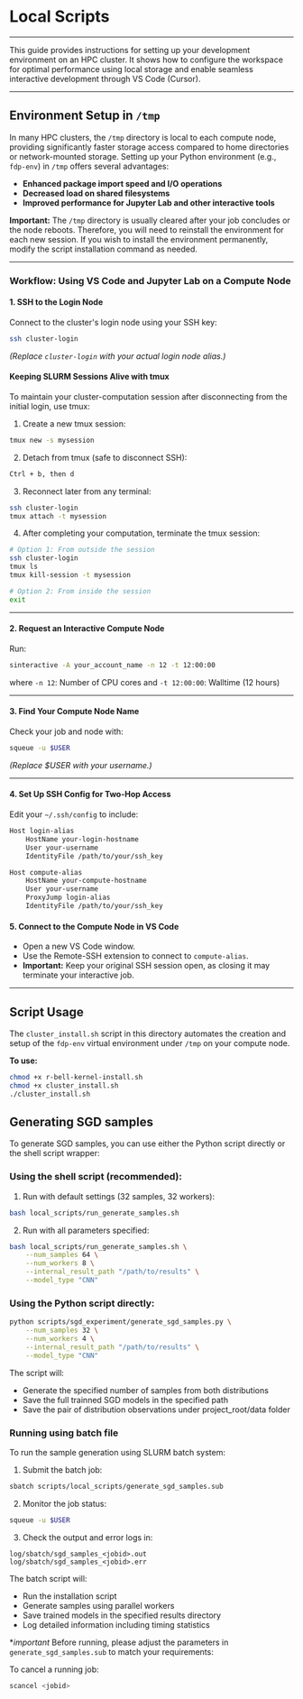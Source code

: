 # Local Scripts 
---
This guide provides instructions for setting up your development environment on an HPC cluster. It shows how to configure the workspace for optimal performance using local storage and enable seamless interactive development through VS Code (Cursor).

---

## Environment Setup in `/tmp`

In many HPC clusters, the `/tmp` directory is local to each compute node, providing significantly faster storage access compared to home directories or network-mounted storage. Setting up your Python environment (e.g., `fdp-env`) in `/tmp` offers several advantages:
- **Enhanced package import speed and I/O operations**
- **Decreased load on shared filesystems**
- **Improved performance for Jupyter Lab and other interactive tools**

**Important:** The `/tmp` directory is usually cleared after your job concludes or the node reboots. Therefore, you will need to reinstall the environment for each new session. If you wish to install the environment permanently, modify the script installation command as needed.

---

### Workflow: Using VS Code and Jupyter Lab on a Compute Node

#### 1. SSH to the Login Node

Connect to the cluster's login node using your SSH key:
```bash
ssh cluster-login
```
*(Replace `cluster-login` with your actual login node alias.)*

#### Keeping SLURM Sessions Alive with tmux

To maintain your cluster-computation session after disconnecting from the initial login, use tmux:

1. Create a new tmux session:
```bash
tmux new -s mysession
```

2. Detach from tmux (safe to disconnect SSH):
```bash
Ctrl + b, then d
```

3. Reconnect later from any terminal:
```bash
ssh cluster-login
tmux attach -t mysession
```

4. After completing your computation, terminate the tmux session:
```bash
# Option 1: From outside the session
ssh cluster-login
tmux ls
tmux kill-session -t mysession

# Option 2: From inside the session
exit
```

---

#### 2. Request an Interactive Compute Node

Run:
```bash
sinteractive -A your_account_name -n 12 -t 12:00:00
```
where `-n 12`: Number of CPU cores and `-t 12:00:00`: Walltime (12 hours)

---

#### 3. Find Your Compute Node Name

Check your job and node with:
```bash
squeue -u $USER
```
*(Replace $USER with your username.)*

---

#### 4. Set Up SSH Config for Two-Hop Access

Edit your `~/.ssh/config` to include:

```bash
Host login-alias
    HostName your-login-hostname
    User your-username
    IdentityFile /path/to/your/ssh_key

Host compute-alias
    HostName your-compute-hostname
    User your-username
    ProxyJump login-alias
    IdentityFile /path/to/your/ssh_key
```

#### 5. Connect to the Compute Node in VS Code

- Open a new VS Code window.
- Use the Remote-SSH extension to connect to `compute-alias`.
- **Important:** Keep your original SSH session open, as closing it may terminate your interactive job.

---

## Script Usage

The `cluster_install.sh` script in this directory automates the creation and setup of the `fdp-env` virtual environment under `/tmp` on your compute node.

**To use:**
```bash
chmod +x r-bell-kernel-install.sh
chmod +x cluster_install.sh
./cluster_install.sh
```

## Generating SGD samples

To generate SGD samples, you can use either the Python script directly or the shell script wrapper:

### Using the shell script (recommended):

1. Run with default settings (32 samples, 32 workers):
```bash
bash local_scripts/run_generate_samples.sh
```

2. Run with all parameters specified:
```bash
bash local_scripts/run_generate_samples.sh \
    --num_samples 64 \
    --num_workers 8 \
    --internal_result_path "/path/to/results" \
    --model_type "CNN"
```

### Using the Python script directly:

```bash
python scripts/sgd_experiment/generate_sgd_samples.py \
    --num_samples 32 \
    --num_workers 4 \
    --internal_result_path "/path/to/results" \
    --model_type "CNN"
```

The script will:
- Generate the specified number of samples from both distributions
- Save the full trainned SGD models in the specified path
- Save the pair of distribution observations under project_root/data folder

### Running using batch file

To run the sample generation using SLURM batch system:

1. Submit the batch job:
```bash
sbatch scripts/local_scripts/generate_sgd_samples.sub
```

2. Monitor the job status:
```bash
squeue -u $USER
```

3. Check the output and error logs in:
```
log/sbatch/sgd_samples_<jobid>.out
log/sbatch/sgd_samples_<jobid>.err
```

The batch script will:
- Run the installation script
- Generate samples using parallel workers
- Save trained models in the specified results directory
- Log detailed information including timing statistics

**important* Before running, please adjust the parameters in `generate_sgd_samples.sub` to match your requirements:

To cancel a running job:
```bash
scancel <jobid>
``` 